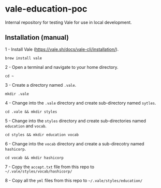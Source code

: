 # vale-education-poc
Internal repository for testing Vale for use in local development.

## Installation (manual)

1 - Install Vale (https://vale.sh/docs/vale-cli/installation/).

`brew install vale`

2 - Open a terminal and navigate to your home directory.

`cd ~`

3 - Create a directory named `.vale`.

`mkdir .vale`

4 - Change into the `.vale` directory and create sub-directory named `sytles`.

`cd .vale && mkdir styles`

5 - Change into the `styles` directory and create sub-directories named `education` and `vocab`.

`cd styles && mkdir education vocab`

6 - Change into the `vocab` directory and create a sub-direcotry named `hashicorp`.

`cd vocab && mkdir hashicorp`

7 - Copy the `accept.txt` file from this repo to `~/.vale/styles/vocab/hashicorp/`

8 - Copy all the `yml` files from this repo to `~/.vale/styles/education/`
